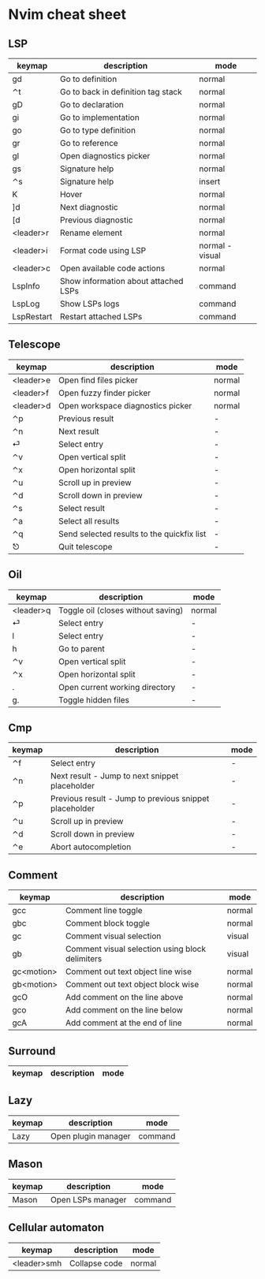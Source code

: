 # Nvim cheat sheet

## LSP

| keymap | description | mode |
|--------|-------------|--------|
| gd | Go to definition | normal |
| ⌃t | Go to back in definition tag stack | normal |
| gD | Go to declaration | normal |
| gi | Go to implementation | normal |
| go | Go to type definition | normal |
| gr | Go to reference | normal |
| gl | Open diagnostics picker | normal |
| gs | Signature help | normal |
| ⌃s | Signature help | insert |
| K | Hover | normal |
| \]d | Next diagnostic | normal |
| \[d | Previous diagnostic | normal |
| \<leader>r | Rename element | normal |
| \<leader>i | Format code using LSP | normal - visual |
| \<leader>c | Open available code actions | normal |
| LspInfo | Show information about attached LSPs | command |
| LspLog | Show LSPs logs | command |
| LspRestart | Restart attached LSPs | command |

## Telescope

| keymap | description | mode |
|--------|-------------|--------|
| \<leader>e | Open find files picker | normal |
| \<leader>f | Open fuzzy finder picker | normal |
| \<leader>d | Open workspace diagnostics picker | normal |
| ⌃p | Previous result | - |
| ⌃n | Next result | - |
| ⏎ | Select entry | - |
| ⌃v | Open vertical split | - |
| ⌃x | Open horizontal split | - |
| ⌃u | Scroll up in preview | - |
| ⌃d | Scroll down in preview | - |
| ⌃s | Select result | - |
| ⌃a | Select all results | - |
| ⌃q | Send selected results to the quickfix list | - |
| ⎋ | Quit telescope | - |

## Oil

| keymap | description | mode |
|--------|-------------|--------|
| \<leader>q | Toggle oil (closes without saving) | normal |
| ⏎ | Select entry | - |
| l | Select entry | - |
| h | Go to parent | - |
| ⌃v | Open vertical split | - |
| ⌃x | Open horizontal split | - |
| . | Open current working directory | - |
| g. | Toggle hidden files | - |

## Cmp

| keymap | description | mode |
|--------|-------------|--------|
| ⌃f | Select entry | - |
| ⌃n | Next result - Jump to next snippet placeholder | - |
| ⌃p | Previous result - Jump to previous snippet placeholder | - |
| ⌃u | Scroll up in preview | - |
| ⌃d | Scroll down in preview | - |
| ⌃e | Abort autocompletion | - |

## Comment

| keymap | description | mode |
|--------|-------------|--------|
| gcc | Comment line toggle | normal |
| gbc | Comment block toggle | normal |
| gc | Comment visual selection | visual |
| gb | Comment visual selection using block delimiters | visual |
| gc\<motion> | Comment out text object line wise | normal |
| gb\<motion> | Comment out text object block wise | normal |
| gcO | Add comment on the line above | normal |
| gco | Add comment on the line below | normal |
| gcA | Add comment at the end of line | normal |

## Surround

| keymap | description | mode |
|--------|-------------|--------|

## Lazy 

| keymap | description | mode |
|--------|-------------|--------|
| Lazy | Open plugin manager | command |

## Mason 

| keymap | description | mode |
|--------|-------------|--------|
| Mason | Open LSPs manager | command |

## Cellular automaton

| keymap | description | mode |
|--------|-------------|--------|
| \<leader>smh | Collapse code | normal |
